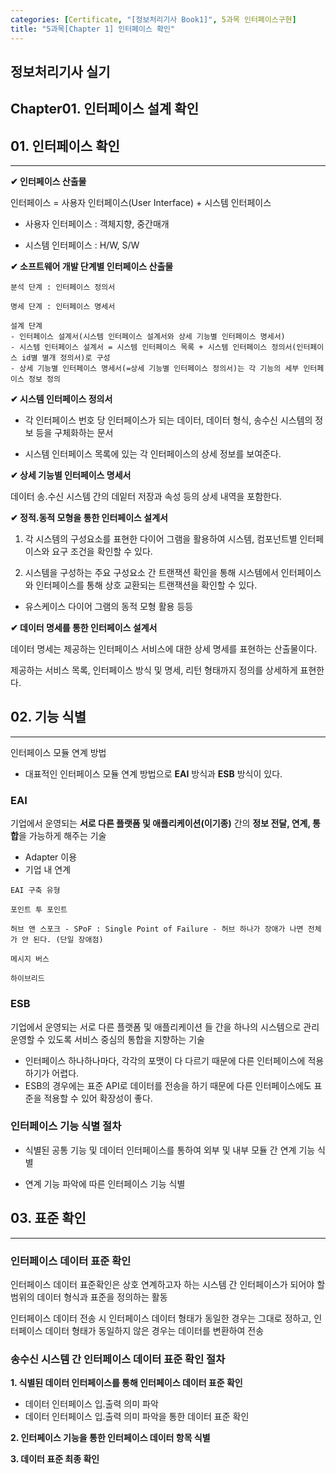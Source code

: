 ```yaml
---
categories: [Certificate, "[정보처리기사 Book1]", 5과목 인터페이스구현]
title: "5과목[Chapter 1] 인터페이스 확인"
---
```


## 정보처리기사 실기

## Chapter01. 인터페이스 설계 확인

## 01. 인터페이스 확인

<hr>

**✔ 인터페이스 산출물**

인터페이스 = 사용자 인터페이스(User Interface) + 시스템 인터페이스

- 사용자 인터페이스 : 객체지향, 중간매개

- 시스템 인터페이스 : H/W, S/W

**✔ 소프트웨어 개발 단계별 인터페이스 산출물**

```
분석 단계 : 인터페이스 정의서

명세 단계 : 인터페이스 명세서

설계 단계 
- 인터페이스 설계서(시스템 인터페이스 설계서와 상세 기능별 인터페이스 명세서)
- 시스템 인터페이스 설계서 = 시스템 인터페이스 목록 + 시스템 인터페이스 정의서(인터페이스 id별 별개 정의서)로 구성
- 상세 기능별 인터페이스 명세서(=상세 기능별 인터페이스 정의서)는 각 기능의 세부 인터페이스 정보 정의
```

**✔ 시스템 인터페이스 정의서**

- 각 인터페이스 번호 당 인터페이스가 되는 데이터, 데이터 형식, 송수신 시스템의 정보 등을 구체화하는 문서

- 시스템 인터페이스 목록에 있는 각 인터페이스의 상세 정보를 보여준다.

**✔ 상세 기능별 인터페이스 명세서**

데이터 송.수신 시스템 간의 데잍터 저장과 속성 등의 상세 내역을 포함한다.

**✔ 정적.동적 모형을 통한 인터페이스 설계서**

1. 각 시스템의 구성요소를 표현한 다이어 그램을 활용하여 시스템, 컴포넌트별 인터페이스와 요구 조건을 확인할 수 있다.

2. 시스템을 구성하는 주요 구성요소 간 트랜잭션 확인을 통해 시스템에서 인터페이스와 인터페이스를 통해 상호 교환되는 트랜잭션을 확인할 수 있다.

- 유스케이스 다이어 그램의 동적 모형 활용 등등

**✔ 데이터 명세를 통한 인터페이스 설계서**

데이터 명세는 제공하는 인터페이스 서비스에 대한 상세 명세를 표현하는 산출물이다.

제공하는 서비스 목록, 인터페이스 방식 및 명세, 리턴 형태까지 정의를 상세하게 표현한다.

## 02. 기능 식별

<hr>

인터페이스 모듈 연계 방법

- 대표적인 인터페이스 모듈 연계 방법으로 **EAI** 방식과 **ESB** 방식이 있다.

### EAI

 기업에서 운영되는 **서로 다른 플랫폼 및 애플리케이션(이기종)** 간의 **정보 전달, 연계, 통합**을 가능하게 해주는 기술

- Adapter 이용
- 기업 내 연계

```
EAI 구축 유형

포인트 투 포인트

허브 앤 스포크 - SPoF : Single Point of Failure - 허브 하나가 장애가 나면 전체가 안 된다. (단일 장애점)

메시지 버스

하이브리드
```

### ESB

기업에서 운영되는 서로 다른 플랫폼 및 애플리케이션 들 간을 하나의 시스템으로 관리 운영할 수 있도록 서비스 중심의 통합을 지향하는 기술

- 인터페이스 하나하나마다, 각각의 포맷이 다 다르기 때문에 다른 인터페이스에 적용하기가 어렵다.
- ESB의 경우에는 표준 API로 데이터를 전송을 하기 때문에 다른 인터페이스에도 표준을 적용할 수 있어 확장성이 좋다.


### 인터페이스 기능 식별 절차

- 식별된 공통 기능 및 데이터 인터페이스를 통하여 외부 및 내부 모듈 간 연계 기능 식별

- 연계 기능 파악에 따른 인터페이스 기능 식별

## 03. 표준 확인

<hr>

### 인터페이스 데이터 표준 확인

인터페이스 데이터 표준확인은 상호 연계하고자 하는 시스템 간 인터페이스가 되어야 할 범위의 데이터 형식과 표준을 정의하는 활동

인터페이스 데이터 전송 시 인터페이스 데이터 형태가 동일한 경우는 그대로 정하고, 인터페이스 데이터 형태가 동일하지 않은 경우는 데이터를 변환하여 전송

### 송수신 시스템 간 인터페이스 데이터 표준 확인 절차

**1. 식별된 데이터 인터페이스를 통해 인터페이스 데이터 표준 확인**

- 데이터 인터페이스 입.출력 의미 파악
- 데이터 인터페이스 입.출력 의미 파악을 통한 데이터 표준 확인

**2. 인터페이스 기능을 통한 인터페이스 데이터 항목 식별**

**3. 데이터 표준 최종 확인**
